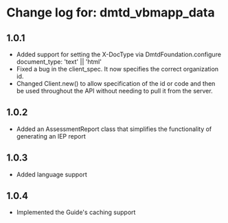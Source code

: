 # Change log for: dmtd_vbmapp_data

## 1.0.1

* Added support for setting the X-DocType via DmtdFoundation.configure document_type: 'text' || 'html'
* Fixed a bug in the client_spec. It now specifies the correct organization id.
* Changed Client.new() to allow specification of the id or code and then be used throughout the API without needing to pull it from the server.

## 1.0.2

* Added an AssessmentReport class that simplifies the functionality of generating an IEP report

## 1.0.3

* Added language support

## 1.0.4

* Implemented the Guide's caching support